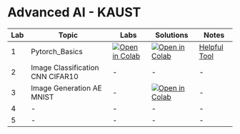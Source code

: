 # **Advanced AI - KAUST**  

| Lab | Topic | Labs | Solutions | Notes |
|------|-------------------------------|--------------------------------------------------------------------|------------|----------------------------------------------------------------|
| 1 | Pytorch_Basics | [![Open in Colab](https://colab.research.google.com/assets/colab-badge.svg)](https://colab.research.google.com/drive/1KW2CyLvvMhSmCTtRCD_XYBcrZBZxbs9m?usp=sharing) |  [![Open in Colab](https://colab.research.google.com/assets/colab-badge.svg)](https://colab.research.google.com/drive/13lIAUfR65fF5_v-8yIiiZSUlAQRWoZjQ?usp=sharing) | [Helpful Tool](https://htmlpreview.github.io/?https://github.com/khalaf135/Lab1/blob/main/lab1.html) |
| 2 | Image Classification CNN CIFAR10 | - | - | - |
| 3 | Image Generation AE MNIST | - |  [![Open in Colab]([https://colab.research.google.com/assets/colab-badge.svg)](https://colab.research.google.com/drive/1KW2CyLvvMhSmCTtRCD_XYBcrZBZxbs9m?usp=sharing](https://colab.research.google.com/drive/1xJLZLogcX_auVKPJa3a4Xq0cXAg1o3Oe?usp=sharing)) | - |
| 4 | - | - | - | - |
| 5 | - | - | - | - |

